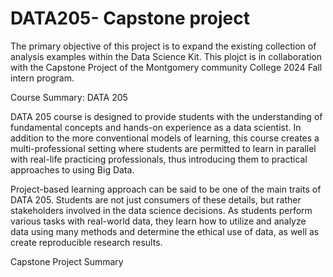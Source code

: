 # DATA205- Capstone project 
The primary objective of this project is to expand the existing collection of analysis examples within the Data Science Kit. 
This plojct is in collaboration with the Capstone Project of the Montgomery community College 2024 Fall intern program.


Course Summary: DATA 205

DATA 205 course is designed to provide students with the understanding of fundamental concepts and hands-on experience as a data scientist. In addition to the more conventional models of learning, this course creates a multi-professional setting where students are permitted to learn in parallel with real-life practicing professionals, thus introducing them to practical approaches to using Big Data.

Project-based learning approach can be said to be one of the main traits of DATA 205. Students are not just consumers of these details, but rather stakeholders involved in the data science decisions. As students perform various tasks with real-world data, they learn how to utilize and analyze data using many methods and determine the ethical use of data, as well as create reproducible research results.

Capstone Project Summary
